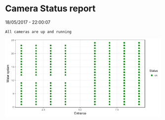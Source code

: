 Camera Status report
================
18/05/2017 - 22:00:07

    All cameras are up and running

![](camreport_files/figure-markdown_github/unnamed-chunk-2-1.png)

